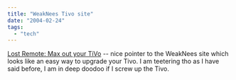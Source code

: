 ```yaml
---
title: "WeakNees Tivo site"
date: "2004-02-24"
tags: 
  - "tech"
---
```


[Lost Remote: Max out your TiVo](http://www.lostremote.com/archives/000326.html "Lost Remote: Max out your TiVo") -- nice pointer to the WeakNees site which looks like an easy way to upgrade your Tivo. I am teetering tho as I have said before, I am in deep doodoo if I screw up the Tivo.
